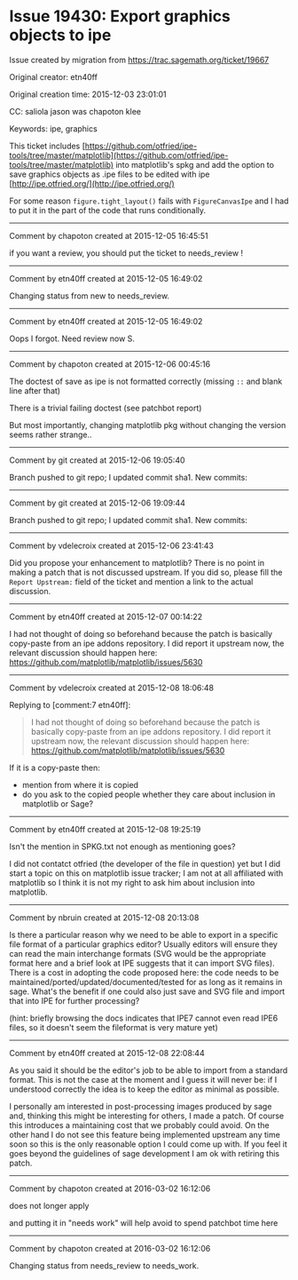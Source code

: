 # Issue 19430: Export graphics objects to ipe

Issue created by migration from https://trac.sagemath.org/ticket/19667

Original creator: etn40ff

Original creation time: 2015-12-03 23:01:01

CC:  saliola jason was chapoton klee

Keywords: ipe, graphics

This ticket includes [https://github.com/otfried/ipe-tools/tree/master/matplotlib](https://github.com/otfried/ipe-tools/tree/master/matplotlib) into matplotlib's spkg and add the option to save graphics objects as .ipe files to be edited with ipe [http://ipe.otfried.org/](http://ipe.otfried.org/)

For some reason `figure.tight_layout()` fails with `FigureCanvasIpe` and I had to put it in the part of the code that runs conditionally.


---

Comment by chapoton created at 2015-12-05 16:45:51

if you want a review, you should put the ticket to needs_review !


---

Comment by etn40ff created at 2015-12-05 16:49:02

Changing status from new to needs_review.


---

Comment by etn40ff created at 2015-12-05 16:49:02

Oops I forgot. 
Need review now
S.


---

Comment by chapoton created at 2015-12-06 00:45:16

The doctest of save as ipe is not formatted correctly (missing `::` and blank line after that)

There is a trivial failing doctest (see patchbot report)

But most importantly, changing matplotlib pkg without changing the version seems rather strange..


---

Comment by git created at 2015-12-06 19:05:40

Branch pushed to git repo; I updated commit sha1. New commits:


---

Comment by git created at 2015-12-06 19:09:44

Branch pushed to git repo; I updated commit sha1. New commits:


---

Comment by vdelecroix created at 2015-12-06 23:41:43

Did you propose your enhancement to matplotlib? There is no point in making a patch that is not discussed upstream. If you did so, please fill the `Report Upstream:` field of the ticket and mention a link to the actual discussion.


---

Comment by etn40ff created at 2015-12-07 00:14:22

I had not thought of doing so beforehand because the patch is basically
copy-paste from an ipe addons repository. I did report it upstream now, the
relevant discussion should happen here:
https://github.com/matplotlib/matplotlib/issues/5630


---

Comment by vdelecroix created at 2015-12-08 18:06:48

Replying to [comment:7 etn40ff]:
> I had not thought of doing so beforehand because the patch is basically
> copy-paste from an ipe addons repository. I did report it upstream now, the
> relevant discussion should happen here:
> https://github.com/matplotlib/matplotlib/issues/5630

If it is a copy-paste then:
 - mention from where it is copied
 - do you ask to the copied people whether they care about inclusion in matplotlib or Sage?


---

Comment by etn40ff created at 2015-12-08 19:25:19

Isn't the mention in SPKG.txt not enough as mentioning goes?

I did not contatct otfried (the developer of the file in question) yet but I did start a topic on this on matplotlib issue tracker; I am not at all affiliated with matplotlib so I think it is not my right to ask him about inclusion into matplotlib.


---

Comment by nbruin created at 2015-12-08 20:13:08

Is there a particular reason why we need to be able to export in a specific file format of a particular graphics editor? Usually editors will ensure they can read the main interchange formats (SVG would be the appropriate format here and a brief look at IPE suggests that it can import SVG files). There is a cost in adopting the code proposed here: the code needs to be maintained/ported/updated/documented/tested for as long as it remains in sage. What's the benefit if one could also just save and SVG file and import that into IPE for further processing?

(hint: briefly browsing the docs indicates that IPE7 cannot even read IPE6 files, so it doesn't seem the fileformat is very mature yet)


---

Comment by etn40ff created at 2015-12-08 22:08:44

As you said it should be the editor's job to be able to import from a standard format. This is not the case at the moment and I guess it will never be: if I understood correctly the idea is to keep the editor as minimal as possible. 

I personally am interested in post-processing images produced by sage and,
thinking this might be interesting for others, I made a patch. Of course this
introduces a maintaining cost that we probably could avoid. On the other hand I
do not see this feature being implemented upstream any time soon so this is the
only reasonable option I could come up with. If you feel it goes beyond the
guidelines of sage development I am ok with retiring this patch.


---

Comment by chapoton created at 2016-03-02 16:12:06

does not longer apply

and putting it in "needs work" will help avoid to spend patchbot time here


---

Comment by chapoton created at 2016-03-02 16:12:06

Changing status from needs_review to needs_work.
